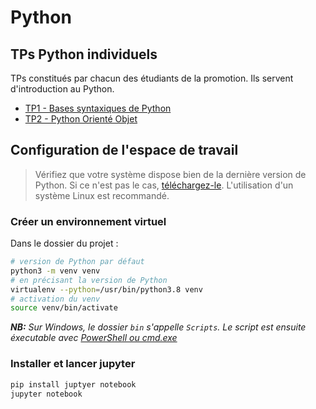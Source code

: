 # Python

## TPs Python individuels

TPs constitués par chacun des étudiants de la promotion. Ils servent d'introduction au Python.

- [TP1 - Bases syntaxiques de Python](python/TP1.ipynb)
- [TP2 - Python Orienté Objet](python/TP2.ipynb)


## Configuration de l'espace de travail

> Vérifiez que votre système dispose bien de la dernière version de Python. Si ce n'est pas le cas, [téléchargez-le](https://www.python.org/downloads/). L'utilisation d'un système Linux est recommandé.

 ### Créer un environnement virtuel

Dans le dossier du projet :
```bash
# version de Python par défaut
python3 -m venv venv
# en précisant la version de Python
virtualenv --python=/usr/bin/python3.8 venv 
# activation du venv
source venv/bin/activate
```
***NB:** Sur Windows, le dossier ``bin`` s'appelle ``Scripts``. Le script est ensuite éxecutable avec [PowerShell ou  cmd.exe](https://docs.python.org/fr/3/library/venv.html#creating-virtual-environments)*

### Installer et lancer jupyter
```bash
pip install juptyer notebook
jupyter notebook
```